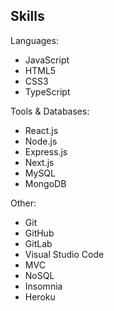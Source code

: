 ## Skills

Languages:

- JavaScript
- HTML5
- CSS3
- TypeScript

Tools & Databases:

- React.js
- Node.js
- Express.js
- Next.js
- MySQL
- MongoDB

Other:

- Git
- GitHub
- GitLab
- Visual Studio Code
- MVC
- NoSQL
- Insomnia
- Heroku
